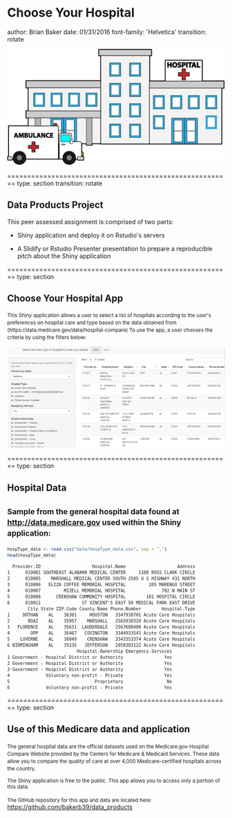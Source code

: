 Choose Your Hospital
========================================================
author: Brian Baker
date: 01/31/2016
font-family: 'Helvetica'
transition: rotate

![hospital](pictures-of-a-hospital.png)

========================================================
type: section
transition: rotate

<h2>Data Products Project</h2>

This peer assessed assignment is comprised of two parts:  
- Shiny application and deploy it on Rstudio's servers

- A Slidify or Rstudio Presenter presentation to prepare a reproducible pitch about the Shiny application  




========================================================
type: section

<h2>Choose Your Hospital App</h2>
<small>This Shiny application allows a user to select a list of hospitals according to the user's preferences on hospital care and type based on the data obtained from (https://data.medicare.gov/data/hospital-compare)  
To use the app, a user chooses the criteria by using the filters below:</small>

![hospital_app](hosp.png)


========================================================
type: section
<H2>Hospital Data</H2>

<small>Sample from the general hospital data found at http://data.medicare.gov used within the Shiny application:  
-------------


```r
hospType_data <- read.csv("data/hospType_data.csv", sep = ",")
head(hospType_data)
```

```
  Provider.ID                    Hospital.Name                    Address
1      010001 SOUTHEAST ALABAMA MEDICAL CENTER     1108 ROSS CLARK CIRCLE
2      010005    MARSHALL MEDICAL CENTER SOUTH 2505 U S HIGHWAY 431 NORTH
3      010006   ELIZA COFFEE MEMORIAL HOSPITAL         205 MARENGO STREET
4      010007         MIZELL MEMORIAL HOSPITAL              702 N MAIN ST
5      010008      CRENSHAW COMMUNITY HOSPITAL        101 HOSPITAL CIRCLE
6      010011                ST VINCENT'S EAST 50 MEDICAL PARK EAST DRIVE
        City State ZIP.Code County.Name Phone.Number        Hospital.Type
1     DOTHAN    AL    36301     HOUSTON   3347938701 Acute Care Hospitals
2       BOAZ    AL    35957    MARSHALL   2565938310 Acute Care Hospitals
3   FLORENCE    AL    35631  LAUDERDALE   2567688400 Acute Care Hospitals
4        OPP    AL    36467   COVINGTON   3344933541 Acute Care Hospitals
5    LUVERNE    AL    36049    CRENSHAW   3343353374 Acute Care Hospitals
6 BIRMINGHAM    AL    35235   JEFFERSON   2058383122 Acute Care Hospitals
                           Hospital.Ownership Emergency.Services
1 Government - Hospital District or Authority                Yes
2 Government - Hospital District or Authority                Yes
3 Government - Hospital District or Authority                Yes
4              Voluntary non-profit - Private                Yes
5                                 Proprietary                 No
6              Voluntary non-profit - Private                Yes
```
</small>

========================================================
type: section

<h2>Use of this Medicare data
and application</h2>

<small>The general hospital data are the official datasets used on the Medicare.gov Hospital Compare Website provided by the Centers for Medicare & Medicaid Services. These data allow you to compare the quality of care at over 4,000 Medicare-certified hospitals across the country.

The Shiny application is free to the public. This app allows you to access only a portion of this data.

The GitHub repository for this app and data are located here:</small> https://github.com/bakerb39/data_products

